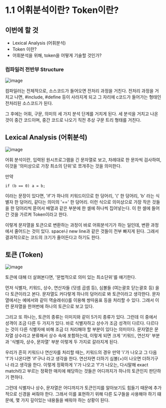 # 1.1 어휘분석이란? Token이란?

## 이번에 할 것

- Lexical Analysis (어휘분석)
- Token 이란?
- 어휘분석을 위해, token을 어떻게 기술할 것인가?

### 컴파일러 전반부 Structure

![image](https://github.com/user-attachments/assets/5b1e4dd0-7bcc-4003-b3c4-0739b3a5dc77)

컴파일러는 전체적으로, 소스코드가 들어오면 전처리 과정을 거친다. 전처리 과정을 거치고 나면, #include, #define 등이 사라지게 되고 그 자리에 c코드가 들어가는 형태인 전처리된 소스코드가 된다.

그 후에는 어휘, 구문, 의미의 세 가지 분석 단계를 거치게 된다. 세 분석을 거치고 나온 것이 중간 코드이며, 중간 코드로 나오기 직전 추상 구문 트리 형태를 거친다. 

## Lexical Analysis (어휘분석)

![image](https://github.com/user-attachments/assets/4817ee32-43be-45be-b9b8-95cc70550a5f)

어휘 분석이란, 입력된 원시프로그램을 긴 문자열로 보고, 차례대로 한 문자씩 검사하여, 이것을 '의미상으로 가장 최소의 단위'로 쪼개주는 것을 의미한다.

만약 
```
if (b == 0) a = b;
```
이라는 문장이 있다면, 'if'가 하나의 키워드이므로 한 덩어리, '(' 한 덩어리, 'b' 라는 식별자 한 덩어리, 같다는 의미의 '==' 한 덩어리. 이런 식으로 의미상으로 가장 작은 것들을 한 덩어리씩 뜯어서 배열과 같은 부분에 한 셀에 하나씩 집어넣는다. 이 한 셀에 들어간 것을 가르켜 Token이라고 한다. 

이렇게 문자열을 토큰으로 변환하는 과정이 바로 어휘분석기가 하는 일인데, 변환 과정에서 줄어드는 것이 있다. space나 new line과 같은 것들이 전부 빠지게 된다. 그래서 결과적으로는 코드의 크기가 줄어든다고 하기도 한다.

## 토큰 (Token)

![image](https://github.com/user-attachments/assets/a726415d-ef2e-4155-b7b5-90a37cd65a78)

토큰에 대해 더 살펴본다면, '문법적으로 의미 있는 최소단위'를 얘기한다. 

먼저 식별자, 키워드, 상수, 연산자들 (덧셈 곱셈 등), 심볼들 (여는괄호 닫는괄호 등) 을 다 토큰이라고 본다. 문자열도 커다랗게 하나의 덩어리로 봐 토큰이라고 생각한다. 문자열에서는 예에서와 같이 역슬래쉬(\)를 이용해 쌍따옴표 등을 처리할 수 있다. 그래서 이런 문자열을 한꺼번에 하나의 토큰으로 보고 있다. 

그리고 또 하나는, 토큰의 종류는 이미지와 같이 5가지 종류가 있다. 그런데 이 중에서 성격이 조금 다른 두 가지가 있다. 바로 식별자하고 상수가 조금 성격이 다르다. 다르다는 것이 다른 식별자에 비해 조금 더 처리해야 할 부분이 있다는 의미이다. 문자열은 문자열 상수라고 분류해서 상수 속에 포함하는데, 이렇게 되면 크게 '키워드, 연산자' 부분과 '식별자, 상수, 문자열' 부분 이렇게 두 가지로 갈라지게 된다. 

우리가 흔히 키워드나 연산자를 처리할 때는, 키워드의 경우 만약 'i'가 나오고 그 다음 'f'가 나온다면 'if'구나 라고 생각을 한다. 연산자면 더하기 심볼(+)이 나오면 더하기구나 라고 생각을 한다. 이렇게 정확하게 'i'가 나오고 'f'가 나오는, 다시말해 exact match라고 부르는 정확한 매치에 해당하는 것들은 어디까지가 하나의 토큰인지 판단하기 편하다.

그런데 식별자나 상수, 문자열은 어디까지가 토큰인지를 알아보기도 힘들기 때문에 추가적으로 신경을 써줘야 한다. 그래서 이를 표현하기 위해 다른 도구들을 사용해야 하기 떄문에, 몇 가지 깊이있는 내용들을 배워야 하는 상황이 된다.
